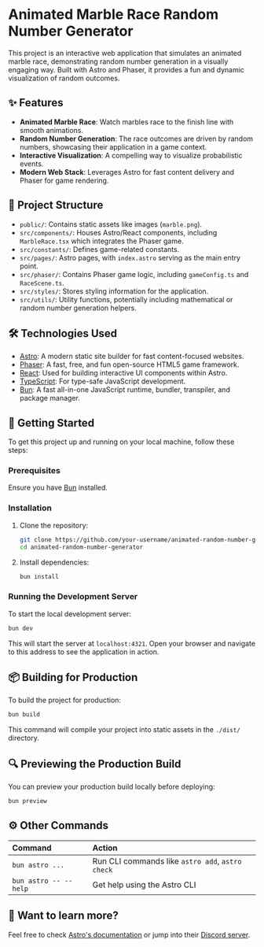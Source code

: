 # Animated Marble Race Random Number Generator

This project is an interactive web application that simulates an animated marble race, demonstrating random number generation in a visually engaging way. Built with Astro and Phaser, it provides a fun and dynamic visualization of random outcomes.

## ✨ Features

*   **Animated Marble Race**: Watch marbles race to the finish line with smooth animations.
*   **Random Number Generation**: The race outcomes are driven by random numbers, showcasing their application in a game context.
*   **Interactive Visualization**: A compelling way to visualize probabilistic events.
*   **Modern Web Stack**: Leverages Astro for fast content delivery and Phaser for game rendering.

## 🚀 Project Structure

*   `public/`: Contains static assets like images (`marble.png`).
*   `src/components/`: Houses Astro/React components, including `MarbleRace.tsx` which integrates the Phaser game.
*   `src/constants/`: Defines game-related constants.
*   `src/pages/`: Astro pages, with `index.astro` serving as the main entry point.
*   `src/phaser/`: Contains Phaser game logic, including `gameConfig.ts` and `RaceScene.ts`.
*   `src/styles/`: Stores styling information for the application.
*   `src/utils/`: Utility functions, potentially including mathematical or random number generation helpers.

## 🛠️ Technologies Used

*   [Astro](https://astro.build/): A modern static site builder for fast content-focused websites.
*   [Phaser](https://phaser.io/): A fast, free, and fun open-source HTML5 game framework.
*   [React](https://react.dev/): Used for building interactive UI components within Astro.
*   [TypeScript](https://www.typescriptlang.org/): For type-safe JavaScript development.
*   [Bun](https://bun.sh/): A fast all-in-one JavaScript runtime, bundler, transpiler, and package manager.

## 🏁 Getting Started

To get this project up and running on your local machine, follow these steps:

### Prerequisites

Ensure you have [Bun](https://bun.sh/docs/installation) installed.

### Installation

1.  Clone the repository:
    ```sh
    git clone https://github.com/your-username/animated-random-number-generator.git
    cd animated-random-number-generator
    ```
2.  Install dependencies:
    ```sh
    bun install
    ```

### Running the Development Server

To start the local development server:

```sh
bun dev
```

This will start the server at `localhost:4321`. Open your browser and navigate to this address to see the application in action.

## 📦 Building for Production

To build the project for production:

```sh
bun build
```

This command will compile your project into static assets in the `./dist/` directory.

## 🔍 Previewing the Production Build

You can preview your production build locally before deploying:

```sh
bun preview
```

## ⚙️ Other Commands

| Command                   | Action                                           |
| :------------------------ | :----------------------------------------------- |
| `bun astro ...`       | Run CLI commands like `astro add`, `astro check` |
| `bun astro -- --help` | Get help using the Astro CLI                     |

## 👀 Want to learn more?

Feel free to check [Astro's documentation](https://docs.astro.build) or jump into their [Discord server](https://astro.build/chat).
